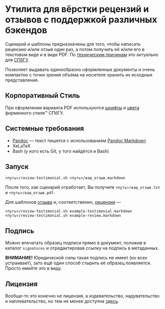 Утилита для вёрстки рецензий и отзывов с поддержкой различных бэкендов
======================================================================

Сценарий и шаблоны предназначены для того, чтобы написать рецензию и/или отзыв один раз,
а потом получить её и/или его в текстовом виде и в виде PDF.
По [техническим причинам](http://www.math.spbu.ru/ru/mmeh/VKR/review_blackb.pdf)
это актуально для [СПбГУ](http://spbu.ru/).

Позволяет выдавать единообразно оформленные документы и очень
компактно с точки зрения объёма на носителе хранить их исходные представления.

<!-- https://web.archive.org/web/20160528122545/http://www.math.spbu.ru/ru/mmeh/VKR/review_blackb.pdf -->

Корпоративный Стиль
--------------------

При оформлении варианта PDF используются [шрифты](https://pr.spbu.ru/simvolika/firmennye-shrifty.html) и
[цвета](https://pr.spbu.ru/simvolika/firmennye-tsveta.html) фирменного стиля™ СПбГУ.

Системные требования
--------------------

* [Pandoc](http://pandoc.org/) — текст пишется с использованием [Pandoc Markdown](http://pandoc.org/README.html#pandocs-markdown)
* XeLaTeX
* Bash (у кого есть Git, у того найдётся и Bash)

Запуск
------

    <путь>/review-testimonial.sh <путь>/ваш_отзыв.markdown

После того, как сценарий отработает, Вы получите `<путь>/ваш_отзыв.txt` и `<путь>/ваш_отзыв.pdf`.

Для шаблонов [отзыва](example-testimonial.markdown) и, соответственно, [рецензии](example-review.markdown) —

    <путь>/review-testimonial.sh example-testimonial.markdown
    <путь>/review-testimonial.sh example-review.markdown

Подпись
-------

Можно впечатать образец подписи прямо в документ, положив в каталог `signatures` и отредактировав ссылку на подпись в метаданных.

**ВНИМАНИЕ!** Юридической силы такая подпись не имеет (но всех устраивает), зато ещё один способ стырить её образец появляется. Просто имейте это в виду.

Лицензия
--------

Вообще-то это конечно не лицензия, а издевательство, надувательство и
наплевательство, но тем не менее доступна [здесь](LICENSE.markdown).
